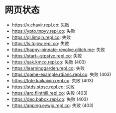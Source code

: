 # 网页状态
- https://v.chavir.repl.co: 失败
- https://ypto.tnpyv.repl.co: 失败
- https://qi.limqin.repl.co: 失败
- https://ls.tpjow.repl.co: 失败
- https://happy-pinnate-revolve.glitch.me: 失败
- https://start--stpstyc.repl.co: 失败
- https://sak.kmco.repl.co: 失败 (403)
- https://learninggarden.repl.co: 失败
- https://game-example.rdianc.repl.co: 失败 (403)
- https://tote.kaikaixin.repl.co: 失败 (403)
- https://stds.stpsc.repl.co: 失败
- https://aro.flinthill.repl.co: 失败 (403)
- https://deo.babox.repl.co: 失败 (403)
- https://apping.eywjx.repl.co: 失败 (403)
